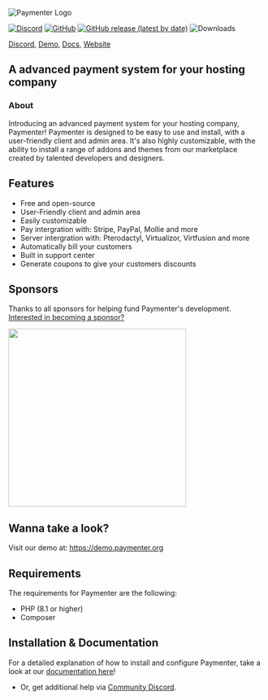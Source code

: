 ![Paymenter Logo](https://cdn.discordapp.com/attachments/935234707015229511/1028031007573680318/unknown.png)

[![Discord](https://img.shields.io/discord/882318291014651924.svg?logo=discord)](https://discord.gg/xB4UUT3XQg)
[![GitHub](https://img.shields.io/github/license/paymenter/paymenter)](https://github.com/Paymenter/paymenter/blob/master/LICENSE)
[![GitHub release (latest by date)](https://img.shields.io/github/v/release/paymenter/paymenter)](https://github.com/Paymenter/paymenter/releases)
![Downloads](https://img.shields.io/github/downloads/paymenter/paymenter/total)

[Discord](https://discord.gg/xB4UUT3XQg), [Demo](https://demo.paymenter.org), [Docs](https://paymenter.org/docs/getting-started/introduction/), [Website](https://paymenter.org)

## A advanced payment system for your hosting company
### About

Introducing an advanced payment system for your hosting company, Paymenter!  Paymenter is designed to be easy to use and install, with a user-friendly client and admin area. It's also highly customizable, with the ability to install a range of addons and themes from our marketplace created by talented developers and designers.

## Features
- Free and open-source
- User-Friendly client and admin area
- Easily customizable
- Pay intergration with: Stripe, PayPal, Mollie and more
- Server intergration with: Pterodactyl, Virtualizor, Virtfusion and more
- Automatically bill your customers
- Built in support center
- Generate coupons to give your customers discounts

## Sponsors

Thanks to all sponsors for helping fund Paymenter's development.
[Interested in becoming a sponsor?](https://github.com/sponsors/CorwinDev)

<a href="https://macerna.com">
    <img src="https://github.com/Paymenter/Paymenter/assets/88144943/9f9c164c-5b43-401a-83da-77754a51416e" width="350">
</a>

## Wanna take a look?
Visit our demo at: https://demo.paymenter.org

## Requirements
The requirements for Paymenter are the following:
- PHP (8.1 or higher)
- Composer

## Installation & Documentation
For a detailed explanation of how to install and configure Paymenter, take a look at our [documentation here](https://paymenter.org/docs/getting-started/introduction/)!
- Or, get additional help via [Community Discord](https://discord.gg/xB4UUT3XQg).
